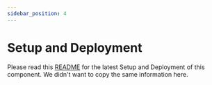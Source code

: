 ```yaml
---
sidebar_position: 4
---
```


# Setup and Deployment

Please read this [README](https://github.com/marekStef/decentralised-storage-system/tree/master/dataStorageSystem/backend/pythonExecutionService) for the latest Setup and Deployment of this component. We didn't want to copy the same information here.